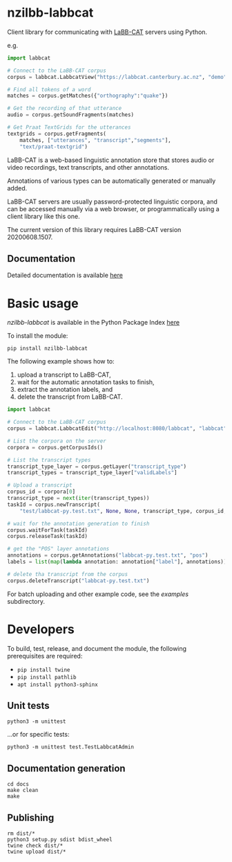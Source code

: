 # nzilbb-labbcat

Client library for communicating with [LaBB-CAT](https://labbcat.canterbury.ac.nz/)
servers using Python.

e.g.

```python
import labbcat

# Connect to the LaBB-CAT corpus
corpus = labbcat.LabbcatView("https://labbcat.canterbury.ac.nz", "demo", "demo")

# Find all tokens of a word
matches = corpus.getMatches({"orthography":"quake"})

# Get the recording of that utterance
audio = corpus.getSoundFragments(matches)

# Get Praat TextGrids for the utterances
textgrids = corpus.getFragments(
    matches, ["utterances", "transcript","segments"],
    "text/praat-textgrid")
```

LaBB-CAT is a web-based linguistic annotation store that stores audio or video
recordings, text transcripts, and other annotations.

Annotations of various types can be automatically generated or manually added.

LaBB-CAT servers are usually password-protected linguistic corpora, and can be
accessed manually via a web browser, or programmatically using a client library like
this one.

The current version of this library requires LaBB-CAT version 20200608.1507.

## Documentation

Detailed documentation is available [here](https://nzilbb.github.io/labbcat-py/)

# Basic usage

*nzilbb-labbcat* is available in the Python Package Index
[here](https://pypi.org/project/nzilbb-labbcat/)

To install the module:

```
pip install nzilbb-labbcat
```

The following example shows how to:
1. upload a transcript to LaBB-CAT,
2. wait for the automatic annotation tasks to finish,
3. extract the annotation labels, and
4. delete the transcript from LaBB-CAT.

```python
import labbcat

# Connect to the LaBB-CAT corpus
corpus = labbcat.LabbcatEdit("http://localhost:8080/labbcat", "labbcat", "labbcat")

# List the corpora on the server
corpora = corpus.getCorpusIds()

# List the transcript types
transcript_type_layer = corpus.getLayer("transcript_type")
transcript_types = transcript_type_layer["validLabels"]

# Upload a transcript
corpus_id = corpora[0]
transcript_type = next(iter(transcript_types))
taskId = corpus.newTranscript(
    "test/labbcat-py.test.txt", None, None, transcript_type, corpus_id, "test")

# wait for the annotation generation to finish
corpus.waitForTask(taskId)
corpus.releaseTask(taskId)

# get the "POS" layer annotations
annotations = corpus.getAnnotations("labbcat-py.test.txt", "pos")
labels = list(map(lambda annotation: annotation["label"], annotations))

# delete tha transcript from the corpus
corpus.deleteTranscript("labbcat-py.test.txt")
```

For batch uploading and other example code, see the *examples* subdirectory.

# Developers

To build, test, release, and document the module, the following prerequisites are required:
 - `pip install twine`
 - `pip install pathlib`
 - `apt install python3-sphinx`

## Unit tests

```
python3 -m unittest
```

...or for specific tests:

```
python3 -m unittest test.TestLabbcatAdmin
```

## Documentation generation

```
cd docs
make clean
make
```

## Publishing

```
rm dist/*
python3 setup.py sdist bdist_wheel
twine check dist/*
twine upload dist/*
```